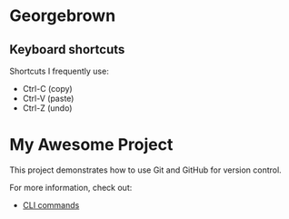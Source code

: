 # Georgebrown
## Keyboard shortcuts
Shortcuts I frequently use: 
- Ctrl-C (copy)
- Ctrl-V (paste)
- Ctrl-Z (undo)

# My Awesome Project

This project demonstrates how to use Git and GitHub for version control.

For more information, check out:

- [CLI commands](docs/cli.md)

